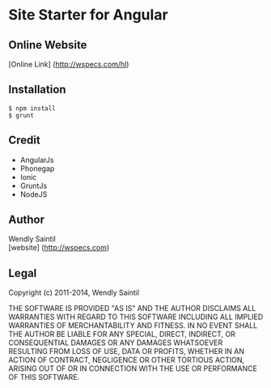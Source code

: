 Site Starter for Angular
=====================

Online Website
----------------
[Online Link] (http://wspecs.com/hl)

Installation
--------------
```
$ npm install
$ grunt
```

Credit
------
* AngularJs
* Phonegap
* Ionic
* GruntJs
* NodeJS 

Author
------
Wendly Saintil  
[website] (http://wspecs.com)

Legal
------------------

Copyright (c) 2011-2014, Wendly Saintil

THE SOFTWARE IS PROVIDED "AS IS" AND THE AUTHOR DISCLAIMS ALL WARRANTIES
WITH REGARD TO THIS SOFTWARE INCLUDING ALL IMPLIED WARRANTIES OF
MERCHANTABILITY AND FITNESS. IN NO EVENT SHALL THE AUTHOR BE LIABLE FOR
ANY SPECIAL, DIRECT, INDIRECT, OR CONSEQUENTIAL DAMAGES OR ANY DAMAGES
WHATSOEVER RESULTING FROM LOSS OF USE, DATA OR PROFITS, WHETHER IN AN
ACTION OF CONTRACT, NEGLIGENCE OR OTHER TORTIOUS ACTION, ARISING OUT OF
OR IN CONNECTION WITH THE USE OR PERFORMANCE OF THIS SOFTWARE.
